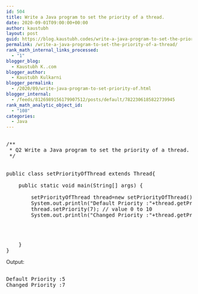 ```yaml
---
id: 504
title: Write a Java program to set the priority of a thread.
date: 2020-09-01T09:00:00+00:00
author: kaustubh
layout: post
guid: https://blog.kaustubh.codes/write-a-java-program-to-set-the-priority-of-a-thread/
permalink: /write-a-java-program-to-set-the-priority-of-a-thread/
rank_math_internal_links_processed:
  - "1"
blogger_blog:
  - Kaustubh K..com
blogger_author:
  - Kaustubh Kulkarni
blogger_permalink:
  - /2020/09/write-java-program-to-set-priority-of.html
blogger_internal:
  - /feeds/8126989156179907512/posts/default/7822306185822739945
rank_math_analytic_object_id:
  - "108"
categories:
  - Java
---
```

<pre><br />/**<br /> * Q2 Write a Java program to set the priority of a thread.<br /> */<br /><br /><br />public class setPriorityOfThread extends Thread{<br /><br />    public static void main(String[] args) {<br /><br />        setPriorityOfThread thread=new setPriorityOfThread();<br />        System.out.println("Default Priority :"+thread.getPriority());<br />        thread.setPriority(7); // value 0 to 10<br />        System.out.println("Changed Priority :"+thread.getPriority());<br /><br /><br />        <br /><br />    } <br />}<br /></pre>

Output: 

<pre><br />Default Priority :5<br />Changed Priority :7<br /></pre>